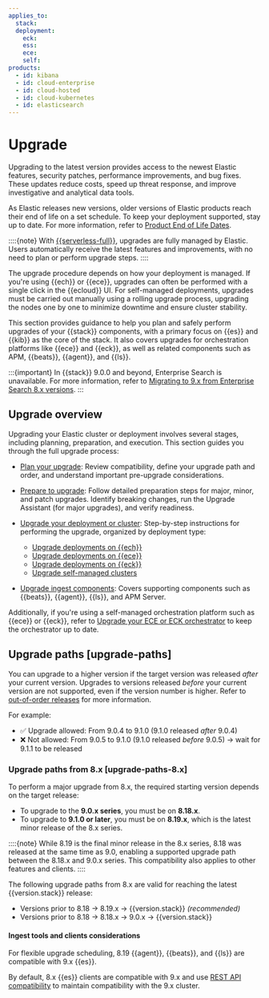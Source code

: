 ```yaml
---
applies_to:
  stack:
  deployment:
    eck:
    ess:
    ece:
    self:
products:
  - id: kibana
  - id: cloud-enterprise
  - id: cloud-hosted
  - id: cloud-kubernetes
  - id: elasticsearch
---
```


# Upgrade

Upgrading to the latest version provides access to the newest Elastic features, security patches, performance improvements, and bug fixes. These updates reduce costs, speed up threat response, and improve investigative and analytical data tools.

As Elastic releases new versions, older versions of Elastic products reach their end of life on a set schedule. To keep your deployment supported, stay up to date. For more information, refer to [Product End of Life Dates](https://www.elastic.co/support/eol).

::::{note}
With [{{serverless-full}}](/deploy-manage/deploy/elastic-cloud/serverless.md), upgrades are fully managed by Elastic. Users automatically receive the latest features and improvements, with no need to plan or perform upgrade steps.
::::

The upgrade procedure depends on how your deployment is managed. If you're using {{ech}} or {{ece}}, upgrades can often be performed with a single click in the {{ecloud}} UI. For self-managed deployments, upgrades must be carried out manually using a rolling upgrade process, upgrading the nodes one by one to minimize downtime and ensure cluster stability.

This section provides guidance to help you plan and safely perform upgrades of your {{stack}} components, with a primary focus on {{es}} and {{kib}} as the core of the stack. It also covers upgrades for orchestration platforms like {{ece}} and {{eck}}, as well as related components such as APM, {{beats}}, {{agent}}, and {{ls}}.

:::{important}
In {{stack}} 9.0.0 and beyond, Enterprise Search is unavailable. For more information, refer to [Migrating to 9.x from Enterprise Search 8.x versions](https://www.elastic.co/guide/en/enterprise-search/8.18/upgrading-to-9-x.html).
:::

## Upgrade overview

Upgrading your Elastic cluster or deployment involves several stages, including planning, preparation, and execution. This section guides you through the full upgrade process:

- [Plan your upgrade](./upgrade/plan-upgrade.md): Review compatibility, define your upgrade path and order, and understand important pre-upgrade considerations.

- [Prepare to upgrade](./upgrade/prepare-to-upgrade.md): Follow detailed preparation steps for major, minor, and patch upgrades. Identify breaking changes, run the Upgrade Assistant (for major upgrades), and verify readiness.

- [Upgrade your deployment or cluster](./upgrade/deployment-or-cluster.md): Step-by-step instructions for performing the upgrade, organized by deployment type:

    - [Upgrade deployments on {{ech}}](/deploy-manage/upgrade/deployment-or-cluster/upgrade-on-ech.md)
    - [Upgrade deployments on {{ece}}](/deploy-manage/upgrade/deployment-or-cluster/upgrade-on-ece.md)
    - [Upgrade deployments on {{eck}}](/deploy-manage/upgrade/deployment-or-cluster/upgrade-on-eck.md)
    - [Upgrade self-managed clusters](/deploy-manage/upgrade/deployment-or-cluster/self-managed.md)

- [Upgrade ingest components](./upgrade/ingest-components.md): Covers supporting components such as {{beats}}, {{agent}}, {{ls}}, and APM Server.

Additionally, if you're using a self-managed orchestration platform such as {{ece}} or {{eck}}, refer to [Upgrade your ECE or ECK orchestrator](/deploy-manage/upgrade/orchestrator.md) to keep the orchestrator up to date.

## Upgrade paths [upgrade-paths]

You can upgrade to a higher version if the target version was released *after* your current version. Upgrades to versions released *before* your current version are not supported, even if the version number is higher. Refer to [out-of-order releases](/deploy-manage/upgrade/deployment-or-cluster.md#out-of-order-releases) for more information.

For example:  
- ✅ Upgrade allowed: From 9.0.4 to 9.1.0 (9.1.0 released *after* 9.0.4)
- ❌ Not allowed: From 9.0.5 to 9.1.0 (9.1.0 released *before* 9.0.5) → wait for 9.1.1 to be released
<!--
Uncomment this examples when 9.1.1 is released.
- ✅ Upgrade allowed: From 9.0.5 to 9.1.1 (9.1.1 released *after* 9.0.5)
-->

### Upgrade paths from 8.x [upgrade-paths-8.x]

To perform a major upgrade from 8.x, the required starting version depends on the target release:

- To upgrade to the **9.0.x series**, you must be on **8.18.x**.
- To upgrade to **9.1.0 or later**, you must be on **8.19.x**, which is the latest minor release of the 8.x series.

::::{note}
While 8.19 is the final minor release in the 8.x series, 8.18 was released at the same time as 9.0, enabling a supported upgrade path between the 8.18.x and 9.0.x series. This compatibility also applies to other features and clients.
::::

The following upgrade paths from 8.x are valid for reaching the latest {{version.stack}} release:

* Versions prior to 8.18 → 8.19.x → {{version.stack}} *(recommended)*
* Versions prior to 8.18 → 8.18.x → 9.0.x → {{version.stack}}

#### Ingest tools and clients considerations

For flexible upgrade scheduling, 8.19 {{agent}}, {{beats}}, and {{ls}} are compatible with 9.x {{es}}.

By default, 8.x {{es}} clients are compatible with 9.x and use [REST API compatibility](elasticsearch://reference/elasticsearch/rest-apis/compatibility.md) to maintain compatibility with the 9.x cluster.
